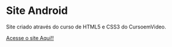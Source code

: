 # **Site Android** 

Site criado através do curso de HTML5 e CSS3 do CursoemVideo.

[Acesse o site Aqui!!](https://hevehespanhol.github.io/siteAndroid/)
